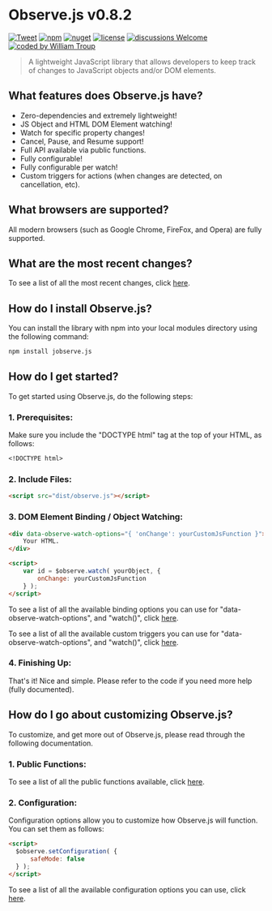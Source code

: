 # Observe.js v0.8.2

[![Tweet](https://img.shields.io/twitter/url/http/shields.io.svg?style=social)](https://twitter.com/intent/tweet?text=Observe.js%2C%20a%20free%20JavaScript%observe%builder&url=https://github.com/williamtroup/Observe.js&hashtags=javascript,html,observe)
[![npm](https://img.shields.io/badge/npmjs-v0.8.2-blue)](https://www.npmjs.com/package/jobserve.js)
[![nuget](https://img.shields.io/badge/nuget-v0.8.2-purple)](https://www.nuget.org/packages/jObserve.js/)
[![license](https://img.shields.io/badge/license-MIT-green)](https://github.com/williamtroup/Observe.js/blob/main/LICENSE.txt)
[![discussions Welcome](https://img.shields.io/badge/discussions-Welcome-red)](https://github.com/williamtroup/Observe.js/discussions)
[![coded by William Troup](https://img.shields.io/badge/coded_by-William_Troup-yellow)](https://www.william-troup.com/)

> A lightweight JavaScript library that allows developers to keep track of changes to JavaScript objects and/or DOM elements.


## What features does Observe.js have?

- Zero-dependencies and extremely lightweight!
- JS Object and HTML DOM Element watching!
- Watch for specific property changes!
- Cancel, Pause, and Resume support!
- Full API available via public functions.
- Fully configurable!
- Fully configurable per watch!
- Custom triggers for actions (when changes are detected, on cancellation, etc).


## What browsers are supported?

All modern browsers (such as Google Chrome, FireFox, and Opera) are fully supported.


## What are the most recent changes?

To see a list of all the most recent changes, click [here](https://github.com/williamtroup/Observe.js/blob/main/docs/CHANGE_LOG.md).


## How do I install Observe.js?

You can install the library with npm into your local modules directory using the following command:

```markdown
npm install jobserve.js
```


## How do I get started?

To get started using Observe.js, do the following steps:

### 1. Prerequisites:

Make sure you include the "DOCTYPE html" tag at the top of your HTML, as follows:

```markdown
<!DOCTYPE html>
```

### 2. Include Files:

```markdown
<script src="dist/observe.js"></script>
```

### 3. DOM Element Binding / Object Watching:

```markdown
<div data-observe-watch-options="{ 'onChange': yourCustomJsFunction }">
    Your HTML.
</div>
```

```markdown
<script> 
    var id = $observe.watch( yourObject, {
        onChange: yourCustomJsFunction
    } );
</script>
```

To see a list of all the available binding options you can use for "data-observe-watch-options", and "watch()", click [here](https://github.com/williamtroup/Observe.js/blob/main/docs/binding/options/OPTIONS.md).

To see a list of all the available custom triggers you can use for "data-observe-watch-options", and "watch()", click [here](https://github.com/williamtroup/Observe.js/blob/main/docs/binding/options/CUSTOM_TRIGGERS.md).


### 4. Finishing Up:

That's it! Nice and simple. Please refer to the code if you need more help (fully documented).


## How do I go about customizing Observe.js?

To customize, and get more out of Observe.js, please read through the following documentation.


### 1. Public Functions:

To see a list of all the public functions available, click [here](https://github.com/williamtroup/Observe.js/blob/main/docs/PUBLIC_FUNCTIONS.md).


### 2. Configuration:

Configuration options allow you to customize how Observe.js will function.  You can set them as follows:

```markdown
<script> 
  $observe.setConfiguration( {
      safeMode: false
  } );
</script>
```

To see a list of all the available configuration options you can use, click [here](https://github.com/williamtroup/Observe.js/blob/main/docs/configuration/OPTIONS.md).